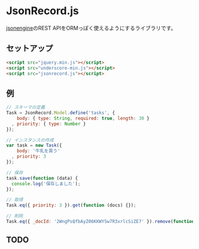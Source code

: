 JsonRecord.js
=============================

[jsonengine](http://code.google.com/p/jsonengine/)のREST APIをORMっぽく使えるようにするライブラリです。

セットアップ
-------------------

```html
<script src="jquery.min.js"></script>
<script src="underscore-min.js"></script>
<script src="jsonrecord.js"></script>
```

例
-------

```javascript
// スキーマの定義
Task = JsonRecord.Model.define('tasks', {
    body: { type: String, required: true, length: 30 }
  , priority: { type: Number }
});

// インスタンスの作成
var task = new Task({
    body: '牛乳を買う'
  , priority: 3
});

// 保存
task.save(function (data) {
  console.log('保存しました');
});

// 取得
Task.eq({ priority: 3 }).get(function (docs) {});

// 削除
Task.eq({ _docId: '2WngPsQfbAyZ06KKWYSw7R3xrlcSiZE7' }).remove(function () {});
```

TODO
-------
